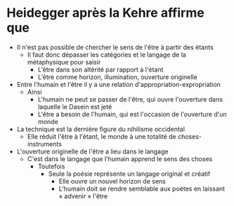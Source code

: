 # Heidegger après la Kehre affirme que

- Il n'est pas possible de chercher le sens de l'être à partir des étants
  - Il faut donc dépasser les catégories et le langage de la métaphysique pour saisir
    - L'être dans son altérité par rapport à l'étant
    - L'être comme horizon, illumination, ouverture originelle
- Entre l'humain et l'être il y a une relation d'appropriation-expropriation
  - Ainsi
    - L'humain ne peut se passer de l'être, qui ouvre l'ouverture dans laquelle le Dasein est jeté
    - L'être a besoin de l'humain, qui est l'occasion de l'ouverture d'un monde
- La technique est la dernière figure du nihilisme occidental
  - Elle réduit l'être à l'étant, le monde à une totalité de choses-instruments
- L'ouverture originelle de l'être a lieu dans le langage
  - C'est dans le langage que l'humain apprend le sens des choses
    - Toutefois
      - Seule la poésie représente un langage original et créatif
        - Elle ouvre un nouvel horizon de sens
        - L'humain doit se rendre semblable aux poètes en laissant « advenir » l'être

